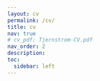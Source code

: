 ```yaml
---
layout: cv
permalink: /cv/
title: cv
nav: true
# cv_pdf: Tjernstrom-CV.pdf
nav_order: 2
description: 
toc:
  sidebar: left
---
```

